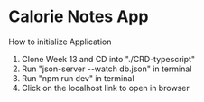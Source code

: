 # Calorie Notes App

How to initialize Application
1) Clone Week 13 and CD into "./CRD-typescript"
2) Run "json-server --watch db.json" in terminal
3) Run "npm run dev" in terminal
4) Click on the localhost link to open in browser
